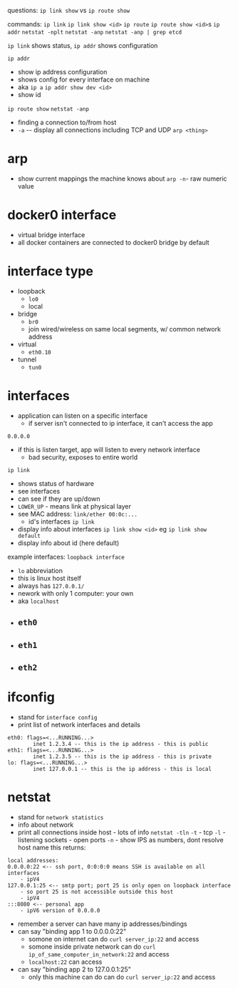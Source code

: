 questions:
`ip link show` vs `ip route show`


commands:
`ip link`
`ip link show <id>`
`ip route`
`ip route show <id>`s
`ip addr`
`netstat -nplt`
`netstat -anp`
`netstat -anp | grep etcd`

`ip link` shows status, `ip addr` shows configuration

`ip addr `
- show ip address configuration
- shows config for every interface on machine
- aka `ip a`
`ip addr show dev <id>` 
- show id

`ip route show`
`netstat -anp`
- finding a connection to/from host
- `-a` -- display all connections including TCP and UDP
`arp <thing>`

# arp
- show current mappings the machine knows about
`arp -n`- raw numeric value

# docker0 interface
- virtual bridge interface
- all docker containers are connected to docker0 bridge by default

# interface type
- loopback 
    - `lo0`
    - local
- bridge 
    - `br0`
    - join wired/wireless on same local segments, w/ common network address
- virtual 
    - `eth0.10`
- tunnel
    - `tun0`

# interfaces
- application can listen on a specific interface
    - if server isn't connected to ip interface, it can't access the app

`0.0.0.0`
- if this is listen target, app will listen to every network interface
    - bad security, exposes to entire world


`ip link `
- shows status of hardware
- see interfaces
- can see if they are up/down
- `LOWER_UP` - means link at physical layer
- see MAC address: `link/ether 00:0c:...`
    - id's interfaces
`ip link`
- display info about interfaces
`ip link show <id>` eg `ip link show default`
- display info about id (here default)


example interfaces:
`loopback interface`
- `lo` abbreviation
- this is linux host itself
- always has `127.0.0.1/`
- nework with only 1 computer: your own
- aka `localhost`
- `eth0`
    - 
- `eth1`
    - 
- `eth2`
    - 

######
# ifconfig 
- stand for `interface config`
- print list of network interfaces and details
```
eth0: flags=<...RUNNING...>
        inet 1.2.3.4 -- this is the ip address - this is public
eth1: flags=<...RUNNING...>
        inet 1.2.3.5 -- this is the ip address - this is private
lo: flags=<...RUNNING...>
        inet 127.0.0.1 -- this is the ip address - this is local
```
# netstat
- stand for `network statistics`
- info about network
- print all connections inside host - lots of info
`netstat -tln`
`-t` - tcp
`-l` - listening sockets - open ports
`-n` - show IPS as numbers, dont resolve host name
this returns:
```
local addresses:
0.0.0.0:22 <-- ssh port, 0:0:0:0 means SSH is available on all interfaces
    - ipV4
127.0.0.1:25 <-- smtp port; port 25 is only open on loopback interface
    - so port 25 is not accessible outside this host
    - ipV4
:::8080 <-- personal app
    - ipV6 version of 0.0.0.0
```
- remember a server can have many ip addresses/bindings
- can say "binding app 1 to 0.0.0.0:22" 
    - somone on internet can do `curl server_ip:22` and access
    - somone inside private network can do `curl ip_of_same_computer_in_network:22` and access
    - `localhost:22` can access
- can say "binding app 2 to 127.0.0.1:25" 
    - only this machine can do can do `curl server_ip:22` and access

